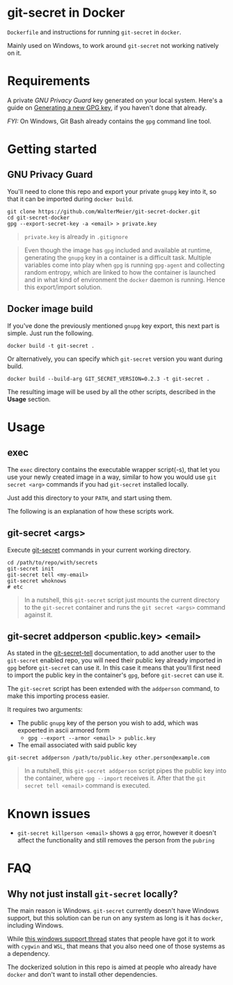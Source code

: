 # git-secret in Docker

`Dockerfile` and instructions for running `git-secret` in `docker`.

Mainly used on Windows, to work around `git-secret` not working natively on it.

# Requirements

A private _GNU Privacy Guard_ key generated on your local system. 
Here's a guide on [Generating a new GPG key](https://help.github.com/articles/generating-a-new-gpg-key/),
if you haven't done that already.

_FYI:_ On Windows, Git Bash already contains the `gpg` command line tool.

# Getting started

## GNU Privacy Guard

You'll need to clone this repo and export your private `gnupg` key into it,
so that it can be imported during `docker build`.

```shell
git clone https://github.com/WalterMeier/git-secret-docker.git
cd git-secret-docker
gpg --export-secret-key -a <email> > private.key
```

> `private.key` is already in `.gitignore`

> Even though the image has `gpg` included and available at runtime,
generating the `gnupg` key in a container is a difficult task.
Multiple variables come into play when
`gpg` is running `gpg-agent` and collecting random entropy,
which are linked to how the container is launched
and in what kind of environment the `docker` daemon is running.
Hence this export/import solution.

## Docker image build

If you've done the previously mentioned `gnupg` key export,
this next part is simple.
Just run the following.

```shell
docker build -t git-secret .
```

Or alternatively, you can specify which `git-secret` version you want during build.

```shell
docker build --build-arg GIT_SECRET_VERSION=0.2.3 -t git-secret .
```

The resulting image will be used by all the other scripts, described in the **Usage** section.

# Usage

## exec

The `exec` directory contains the executable wrapper script(-s),
that let you use your newly created image in a way, similar to
how you would use `git secret <arg>` commands
if you had `git-secret` installed locally.

Just add this directory to your `PATH`, and start using them.

The following is an explanation of how these scripts work.

## git-secret &lt;args&gt;

Execute [git-secret](http://git-secret.io/) commands in your current working directory.
```
cd /path/to/repo/with/secrets
git-secret init
git-secret tell <my-email>
git-secret whoknows
# etc
```
> In a nutshell, this `git-secret` script just mounts the current directory
to the `git-secret` container and runs the `git secret <args>` command
against it.

## git-secret addperson &lt;public.key&gt; &lt;email&gt;

As stated in the [git-secret-tell](http://git-secret.io/git-secret-tell) documentation,
to add another user to the `git-secret` enabled repo, you will need
their public key already imported in `gpg` before `git-secret` can use it.
In this case it means that you'll first need to import the public key in the
container's `gpg`, before `git-secret` can use it.

The `git-secret` script has been extended with the `addperson` command,
to make this importing process easier.

It requires two arguments:
* The public `gnupg` key of the person you wish to add,
which was expoerted in ascii armored form
    * `gpg --export --armor <email> > public.key`
* The email associated with said public key

```shell
git-secret addperson /path/to/public.key other.person@example.com
```
> In a nutshell, this `git-secret addperson` script pipes the public key
into the container, where `gpg --import` receives it. After that the 
`git secret tell <email>` command is executed.

# Known issues
* `git-secret killperson <email>` shows a `gpg` error,
however it doesn't affect the functionality and still removes the
person from the `pubring`

# FAQ
## Why not just install `git-secret` locally?
The main reason is Windows. 
`git-secret` currently doesn't have Windows support, but this solution 
can be run on any system as long is it has `docker`, including Windows.

While [this windows support thread](https://github.com/sobolevn/git-secret/issues/40)
states that people have got it to work with `cygwin` and `WSL`,
that means that you also need one of those systems as a dependency.

The dockerized solution in this repo is aimed at people who already have `docker`
and don't want to install other dependencies.
